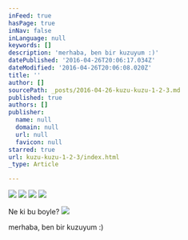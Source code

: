 ```yaml
---
inFeed: true
hasPage: true
inNav: false
inLanguage: null
keywords: []
description: 'merhaba, ben bir kuzuyum :)'
datePublished: '2016-04-26T20:06:17.034Z'
dateModified: '2016-04-26T20:06:08.020Z'
title: ''
author: []
sourcePath: _posts/2016-04-26-kuzu-kuzu-1-2-3.md
published: true
authors: []
publisher:
  name: null
  domain: null
  url: null
  favicon: null
starred: true
url: kuzu-kuzu-1-2-3/index.html
_type: Article

---
```

![](https://the-grid-user-content.s3-us-west-2.amazonaws.com/7a825410-4037-4d45-90f6-5ddfaa55bcac.jpg)
![](https://the-grid-user-content.s3-us-west-2.amazonaws.com/add6716c-be16-49b9-a3fe-496afaf6befe.jpg)
![](https://the-grid-user-content.s3-us-west-2.amazonaws.com/bd404b00-e745-4009-ab1a-4b6a0f9b56e3.jpg)
![](https://the-grid-user-content.s3-us-west-2.amazonaws.com/87c565fd-3e2c-4774-82e2-bb9c728d779e.jpg)

Ne ki bu boyle?
![](https://the-grid-user-content.s3-us-west-2.amazonaws.com/208c8db8-9f25-4788-86da-a70ad3f3cdb7.jpg)

merhaba, ben bir kuzuyum :)